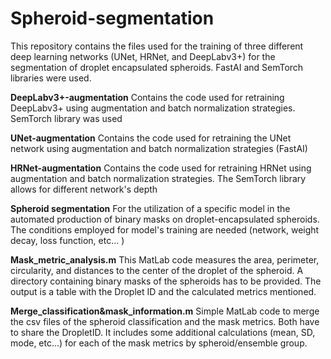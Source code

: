# Spheroid-segmentation
This repository contains the files used for the training of three different deep learning networks (UNet, HRNet, and DeepLabv3+) for the segmentation of droplet encapsulated spheroids. FastAI and SemTorch libraries were used.

**DeepLabv3+-augmentation**
Contains the code used for retraining DeepLabv3+ using augmentation and batch normalization strategies. SemTorch library was used 

**UNet-augmentation**
Contains the code used for retraining the UNet network using augmentation and batch normalization strategies (FastAI)

**HRNet-augmentation** 
Contains the code used for retraining HRNet using augmentation and batch normalization strategies. The SemTorch library allows for different network's depth

**Spheroid segmentation** 
For the utilization of a specific model in the automated production of binary masks on droplet-encapsulated spheroids. The conditions employed for model's training are needed (network, weight decay, loss function, etc... )

**Mask_metric_analysis.m**
This MatLab code measures the area, perimeter, circularity, and distances to the center of the droplet of the spheroid. A directory containing binary masks of the spheroids has to be provided. The output is a table with the Droplet ID and the calculated metrics mentioned. 

**Merge_classification&mask_information.m**
Simple MatLab code to merge the csv files of the spheroid classification and the mask metrics. Both have to share the DropletID. It includes some additional calculations (mean, SD, mode, etc...) for each of the mask metrics by spheroid/ensemble group. 
